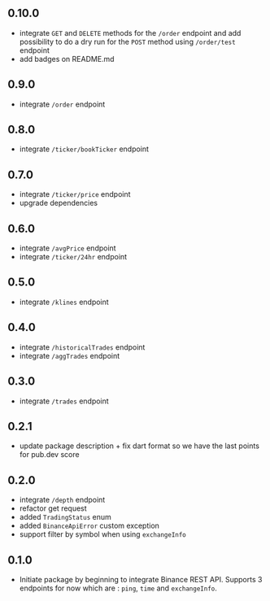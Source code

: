 ## 0.10.0

- integrate `GET` and `DELETE` methods for the `/order` endpoint and add possibility to do a dry run for the `POST` method using `/order/test` endpoint
- add badges on README.md

## 0.9.0

- integrate `/order` endpoint

## 0.8.0

- integrate `/ticker/bookTicker` endpoint

## 0.7.0

- integrate `/ticker/price` endpoint
- upgrade dependencies

## 0.6.0

- integrate `/avgPrice` endpoint
- integrate `/ticker/24hr` endpoint

## 0.5.0

- integrate `/klines` endpoint

## 0.4.0

- integrate `/historicalTrades` endpoint
- integrate `/aggTrades` endpoint

## 0.3.0

- integrate `/trades` endpoint

## 0.2.1

- update package description + fix dart format so we have the last points for pub.dev score

## 0.2.0

- integrate `/depth` endpoint
- refactor get request
- added `TradingStatus` enum
- added `BinanceApiError` custom exception
- support filter by symbol when using `exchangeInfo`

## 0.1.0

- Initiate package by beginning to integrate Binance REST API. Supports 3 endpoints for now which are : `ping`, `time` and `exchangeInfo`.
